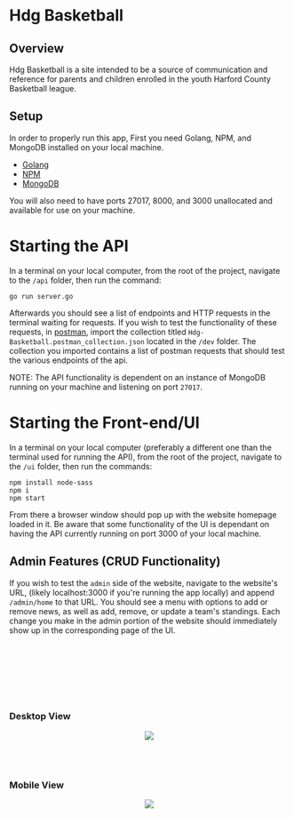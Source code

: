 # Hdg Basketball

## Overview
Hdg Basketball is a site intended to be a source of communication and reference for parents and children
enrolled in the youth Harford County Basketball league.

## Setup
In order to properly run this app, First you need Golang, NPM, and MongoDB installed on your local machine.
- [Golang](https://golang.org/doc/install)
- [NPM](https://www.npmjs.com/get-npm)
- [MongoDB](https://docs.mongodb.com/manual/installation/)

You will also need to have ports 27017, 8000, and 3000 unallocated and available for use on your machine.

# Starting the API
In a terminal on your local computer, from the root of the project, navigate to the `/api` folder, then run the command:
```
go run server.go
```

Afterwards you should see a list of endpoints and HTTP requests in the terminal waiting for requests. If you wish to test the functionality of these requests, in [postman](https://www.postman.com/downloads/), import the collection titled `Hdg-Basketball.postman_collection.json` located in the `/dev` folder. The collection you imported contains a list of postman requests that should test the various endpoints of the api.

NOTE: The API functionality is dependent on an instance of MongoDB running on your machine and listening on port `27017`.

# Starting the Front-end/UI
In a terminal on your local computer (preferably a different one than the terminal used for running the API), from the root of the project, navigate to the `/ui` folder, then run the commands:
```
npm install node-sass
npm i
npm start
```

From there a browser window should pop up with the website homepage loaded in it. Be aware that some functionality of the UI is dependant on having the API currently running on port 3000 of your local machine.

## Admin Features (CRUD Functionality)

If you wish to test the `admin` side of the website, navigate to the website's URL, (likely localhost:3000 if you're running the app locally) and append `/admin/home` to that URL. You should see a menu with options to add or remove news, as well as add, remove, or update a team's standings. Each change you make in the admin portion of the website should immediately show up in the corresponding page of the UI.

<br/><br/>
--------------------------------
<br/>

### Desktop View
<p align="center">
  <img src="https://user-images.githubusercontent.com/51220736/185450151-59020aa0-2859-4095-82db-1f5b02fbd63e.png" />
</p>

<br/><br/>

### Mobile View
<p align="center">
  <img src="https://user-images.githubusercontent.com/51220736/185450437-da9f693f-86ba-4281-8f47-1b58b086d9cf.png" />
</p>
